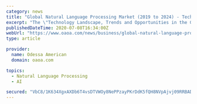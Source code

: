```yaml
---
category: news
title: "Global Natural Language Processing Market (2019 to 2024) - Technology Landscape, Trends and Opportunities - ResearchAndMarkets.com"
excerpt: "The \"Technology Landscape, Trends and Opportunities in the Global Natural Language Processing Market\" report has been added to ResearchAndMarkets.com's offering. The technologies in natural ..."
publishedDateTime: 2020-07-08T16:34:00Z
webUrl: "https://www.oaoa.com/news/business/global-natural-language-processing-market-2019-to-2024---technology-landscape-trends-and-opportunities/article_8f430592-8b92-50c7-89c3-7e8d52cd7b51.html"
type: article

provider:
  name: Odessa American
  domain: oaoa.com

topics:
  - Natural Language Processing
  - AI

secured: "VbC8/1K634XgxAXDb6T4vsDTVWOy8NePPzayPKrDdK5fQH8NVpAjvj09RRBADKrjZYWvc9adJFWPn/FmtrDxP1ajKMoywZ8tnunLk2vvmmNZjc88LmKpbRPXJ82iRCfJyIB3hOEXuR/xKWvcOUU22QkTj3AnnX/P/A3MbnfCArL+0L9PteC7JigJHNIBkmVpaP+svBCjSB0p8os+srljMdAVIkbGb4quSjOo3V9/pZlJ43x76j1B1b7R435jcTFHOrFTIGwnDC+H5CDTuVbOFGt3NJocRGwluRh4mptU/eIKqnLsjOtFfHSWULzhVfqdq9nJO3S58D+rlbjdO7aqSQ==;sxnDv1JPEJMhpFfsV0iylw=="
---
```


